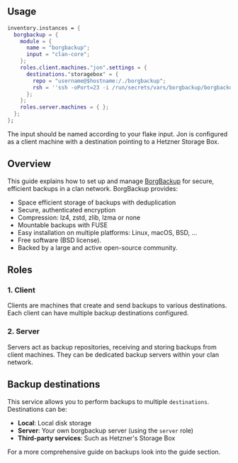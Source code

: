 ## Usage

```nix
inventory.instances = {
  borgbackup = {
    module = {
      name = "borgbackup";
      input = "clan-core";
    };
    roles.client.machines."jon".settings = {
      destinations."storagebox" = {
        repo = "username@$hostname:/./borgbackup";
        rsh = ''ssh -oPort=23 -i /run/secrets/vars/borgbackup/borgbackup.ssh'';
      };
    };
    roles.server.machines = { };
  };
};
```

The input should be named according to your flake input. Jon is configured as a
client machine with a destination pointing to a Hetzner Storage Box.

## Overview

This guide explains how to set up and manage
[BorgBackup](https://borgbackup.readthedocs.io/) for secure, efficient backups
in a clan network. BorgBackup provides:

- Space efficient storage of backups with deduplication
- Secure, authenticated encryption
- Compression: lz4, zstd, zlib, lzma or none
- Mountable backups with FUSE
- Easy installation on multiple platforms: Linux, macOS, BSD, …
- Free software (BSD license).
- Backed by a large and active open-source community.

## Roles

### 1. Client

Clients are machines that create and send backups to various destinations. Each
client can have multiple backup destinations configured.

### 2. Server

Servers act as backup repositories, receiving and storing backups from client
machines. They can be dedicated backup servers within your clan network.

## Backup destinations

This service allows you to perform backups to multiple `destinations`.
Destinations can be:

- **Local**: Local disk storage
- **Server**: Your own borgbackup server (using the `server` role)
- **Third-party services**: Such as Hetzner's Storage Box

For a more comprehensive guide on backups look into the guide section.
